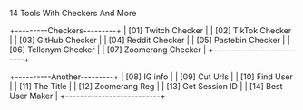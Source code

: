 14 Tools With Checkers And More


+---------Checkers---------+
|  [01] Twitch Checker     |
|  [02] TikTok Checker     |
|  [03] GitHub Checker     |
|  [04] Reddit Checker     |
|  [05] Pastebin Checker   |
|  [06] Tellonym Checker   |
|  [07] Zoomerang Checker  |
+--------------------------+

+----------Another---------+
|  [08] IG info            |
|  [09] Cut Urls           |
|  [10] Find User          | 
|  [11] The Title          |
|  [12] Zoomerang Reg      |
|  [13] Get Session ID     |
|  [14] Best User Maker    |
+--------------------------+
